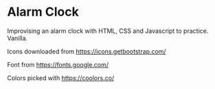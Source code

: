 # Alarm Clock
Improvising an alarm clock with HTML, CSS and Javascript to practice. Vanilla.

Icons downloaded from https://icons.getbootstrap.com/

Font from https://fonts.google.com/

Colors picked with https://coolors.co/


